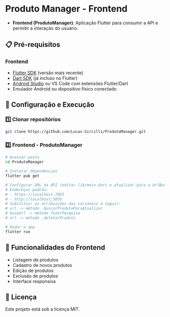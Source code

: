 # Produto Manager - Frontend

- **Frontend (ProdutoManager)**: Aplicação Flutter para consumir a API e permitir a interação do usuário.

## 📋 Pré-requisitos

### Frontend
- [Flutter SDK](https://docs.flutter.dev/get-started/install) (versão mais recente)
- [Dart SDK](https://dart.dev/get-dart) (já incluso no Flutter)
- [Android Studio](https://developer.android.com/studio) ou VS Code com extensões Flutter/Dart
- Emulador Android ou dispositivo físico conectado

## 🚀 Configuração e Execução

### 1️⃣ Clonar repositórios
```bash
git clone https://github.com/Lucas-Sircilli/ProdutoManager.git
```

### 2️⃣ Frontend - ProdutoManager
```bash
# Acessar pasta
cd ProdutoManager

# Instalar dependências
flutter pub get

# Configurar URL da API (editar lib/main.dart e atualizar para a UrlBase que foi encaminhada no email)
# Endereços padrão:
# - https://localhost:7055
# - http://localhost:5055
# Substituir as atribuições das variáveis a seguir:
# url -> método _buscarProdutoParaAtualizar
# baseUrl -> método fazerPesquisa
# url -> método _deletarProduto

# Rodar o app
flutter run
```

## 📱 Funcionalidades do Frontend
- Listagem de produtos
- Cadastro de novos produtos
- Edição de produtos
- Exclusão de produtos
- Interface responsiva

## 📄 Licença
Este projeto está sob a licença MIT.
